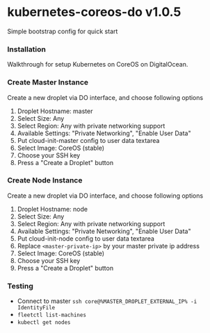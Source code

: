 # kubernetes-coreos-do v1.0.5
Simple bootstrap config for quick start

### Installation
Walkthrough for setup Kubernetes on CoreOS on DigitalOcean.

### Create Master Instance

Create a new droplet via DO interface, and choose following options
  1. Droplet Hostname: master
  1. Select Size: Any
  1. Select Region: Any with private networking support
  1. Available Settings: "Private Networking", "Enable User Data"
  1. Put cloud-init-master config to user data textarea
  1. Select Image: CoreOS (stable)
  1. Choose your SSH key
  1. Press a "Create a Droplet" button

### Create Node Instance

Create a new droplet via DO interface, and choose following options
  1. Droplet Hostname: node
  1. Select Size: Any
  1. Select Region: Any with private networking support
  1. Available Settings: "Private Networking", "Enable User Data"
  1. Put cloud-init-node config to user data textarea
  1. Replace `<master-private-ip>` by your master private ip address
  1. Select Image: CoreOS (stable)
  1. Choose your SSH key
  1. Press a "Create a Droplet" button

### Testing
* Connect to master `ssh core@%MASTER_DROPLET_EXTERNAL_IP% -i IdentityFile`
* `fleetctl list-machines` 
* `kubectl get nodes`
